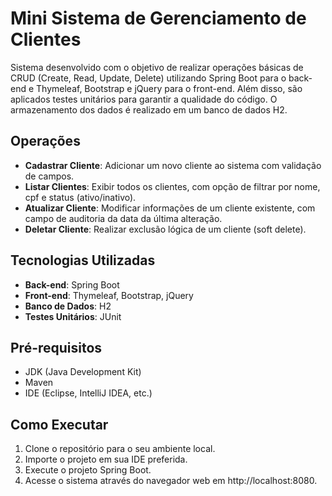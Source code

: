 # Mini Sistema de Gerenciamento de Clientes

Sistema desenvolvido com o objetivo de realizar operações básicas de CRUD (Create, Read, Update, Delete) utilizando Spring Boot para o back-end e Thymeleaf, Bootstrap e jQuery para o front-end. Além disso, são aplicados testes unitários para garantir a qualidade do código. O armazenamento dos dados é realizado em um banco de dados H2.

## Operações

- **Cadastrar Cliente**: Adicionar um novo cliente ao sistema com validação de campos.
- **Listar Clientes**: Exibir todos os clientes, com opção de filtrar por nome, cpf e status (ativo/inativo).
- **Atualizar Cliente**: Modificar informações de um cliente existente, com campo de auditoria da data da última alteração.
- **Deletar Cliente**: Realizar exclusão lógica de um cliente (soft delete).

## Tecnologias Utilizadas

- **Back-end**: Spring Boot
- **Front-end**: Thymeleaf, Bootstrap, jQuery
- **Banco de Dados**: H2
- **Testes Unitários**: JUnit

## Pré-requisitos

- JDK (Java Development Kit)
- Maven
- IDE (Eclipse, IntelliJ IDEA, etc.)

## Como Executar

1. Clone o repositório para o seu ambiente local.
2. Importe o projeto em sua IDE preferida.
3. Execute o projeto Spring Boot.
4. Acesse o sistema através do navegador web em http://localhost:8080.
